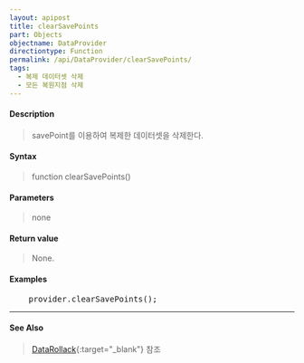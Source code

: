```yaml
---
layout: apipost
title: clearSavePoints
part: Objects
objectname: DataProvider
directiontype: Function
permalink: /api/DataProvider/clearSavePoints/
tags:
  - 복제 데이터셋 삭제
  - 모든 복원지점 삭제
---
```


#### Description

> savePoint를 이용하여 복제한 데이터셋을 삭제한다.
> 

#### Syntax

> function clearSavePoints()

#### Parameters

> none

#### Return value

> None.

#### Examples 

<pre class="prettyprint">
    provider.clearSavePoints();
</pre>

---

#### See Also

> [DataRollack](http://demo.realgrid.com/Demo/DataRollback){:target="_blank"} 참조